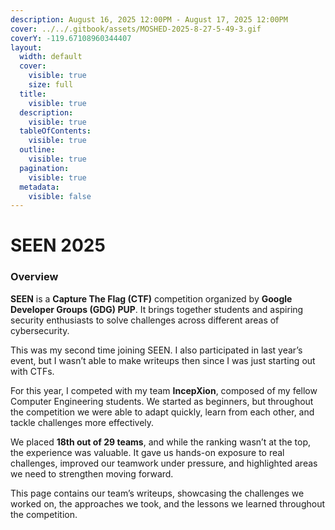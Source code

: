 ```yaml
---
description: August 16, 2025 12:00PM - August 17, 2025 12:00PM
cover: ../../.gitbook/assets/MOSHED-2025-8-27-5-49-3.gif
coverY: -119.67108960344407
layout:
  width: default
  cover:
    visible: true
    size: full
  title:
    visible: true
  description:
    visible: true
  tableOfContents:
    visible: true
  outline:
    visible: true
  pagination:
    visible: true
  metadata:
    visible: false
---
```


# SEEN 2025

### Overview

**SEEN** is a **Capture The Flag (CTF)** competition organized by **Google Developer Groups (GDG) PUP**. It brings together students and aspiring security enthusiasts to solve challenges across different areas of cybersecurity.

This was my second time joining SEEN. I also participated in last year’s event, but I wasn’t able to make writeups then since I was just starting out with CTFs.

For this year, I competed with my team **IncepXion**, composed of my fellow Computer Engineering students. We started as beginners, but throughout the competition we were able to adapt quickly, learn from each other, and tackle challenges more effectively.

We placed **18th out of 29 teams**, and while the ranking wasn’t at the top, the experience was valuable. It gave us hands-on exposure to real challenges, improved our teamwork under pressure, and highlighted areas we need to strengthen moving forward.

This page contains our team’s writeups, showcasing the challenges we worked on, the approaches we took, and the lessons we learned throughout the competition.

